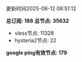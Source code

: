 更新时间2025-08-12 08:51:12

**总订阅: 188**
**总节点: 35632**
- vless节点: 11328
- hysteria2节点: 22

**google ping有效节点: 179**
